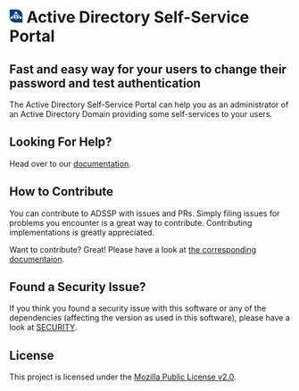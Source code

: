 # ![ADSSP Logo](./logo-24px.png) Active Directory Self-Service Portal

## Fast and easy way for your users to change their password and test authentication

The Active Directory Self-Service Portal can help you as an administrator of an Active Directory Domain providing some self-services to your users.

## Looking For Help?

Head over to our [documentation](https://linova-software.github.io/adssp/).

## How to Contribute

You can contribute to ADSSP with issues and PRs. Simply filing issues for problems you encounter is a great way to contribute. Contributing implementations is greatly appreciated.

Want to contribute? Great! Please have a look at [the corresponding documentaion](./docs/docs/03-for-developers/index.md#contributing).

## Found a Security Issue?

If you think you found a security issue with this software or any of the dependencies (affecting the version as used in this software), please have a look at [SECURITY](SECURITY.md).

## License

This project is licensed under the [Mozilla Public License v2.0](LICENSE.txt).
